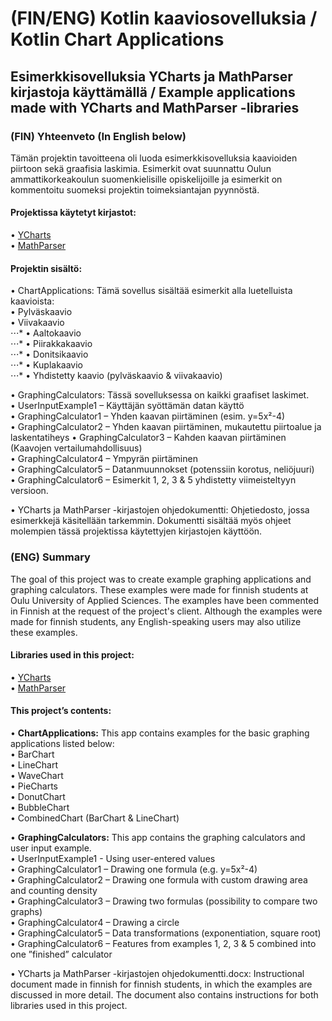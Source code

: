 # (FIN/ENG) Kotlin kaaviosovelluksia / Kotlin Chart Applications  

## Esimerkkisovelluksia YCharts ja MathParser kirjastoja käyttämällä / Example applications made with YCharts and MathParser -libraries  

### (FIN) Yhteenveto (In English below)  
Tämän projektin tavoitteena oli luoda esimerkkisovelluksia kaavioiden piirtoon sekä graafisia laskimia. Esimerkit ovat suunnattu Oulun ammattikorkeakoulun suomenkielisille opiskelijoille ja esimerkit on kommentoitu suomeksi projektin toimeksiantajan pyynnöstä.  

#### Projektissa käytetyt kirjastot:  
• [YCharts](https://github.com/codeandtheory/YCharts)  
• [MathParser](https://github.com/mariuszgromada/MathParser.org-mXparser)  

#### Projektin sisältö:  
• ChartApplications: Tämä sovellus sisältää esimerkit alla luetelluista kaavioista:  
  • Pylväskaavio  
  • Viivakaavio  
⋅⋅⋅* • Aaltokaavio  
⋅⋅⋅* • Piirakkakaavio  
⋅⋅⋅* • Donitsikaavio  
⋅⋅⋅* • Kuplakaavio  
⋅⋅⋅* • Yhdistetty kaavio (pylväskaavio & viivakaavio)  

• GraphingCalculators: Tässä sovelluksessa on kaikki graafiset laskimet.  
  • UserInputExample1 – Käyttäjän syöttämän datan käyttö  
  • GraphingCalculator1 – Yhden kaavan piirtäminen (esim. y=5x²-4)  
  • GraphingCalculator2 – Yhden kaavan piirtäminen, mukautettu piirtoalue ja laskentatiheys
  • GraphingCalculator3 – Kahden kaavan piirtäminen (Kaavojen vertailumahdollisuus)  
  • GraphingCalculator4 – Ympyrän piirtäminen  
  • GraphingCalculator5 – Datanmuunnokset (potenssiin korotus, neliöjuuri)  
  • GraphingCalculator6 – Esimerkit 1, 2, 3 & 5 yhdistetty viimeisteltyyn versioon.  

• YCharts ja MathParser -kirjastojen ohjedokumentti: Ohjetiedosto, jossa esimerkkejä käsitellään tarkemmin. Dokumentti sisältää myös ohjeet molempien tässä projektissa käytettyjen kirjastojen käyttöön.  

### (ENG) Summary  
The goal of this project was to create example graphing applications and graphing calculators. These examples were made for finnish students at Oulu University of Applied Sciences. The examples have been commented in Finnish at the request of the project's client. Although the examples were made for finnish students, any English-speaking users may also utilize these examples.   

#### Libraries used in this project:  
• [YCharts](https://github.com/codeandtheory/YCharts)  
• [MathParser](https://github.com/mariuszgromada/MathParser.org-mXparser)  

#### This project’s contents:  
• **ChartApplications:** This app contains examples for the basic graphing applications listed below:  
  • BarChart  
  • LineChart  
  • WaveChart  
  • PieCharts  
  • DonutChart  
  • BubbleChart  
  • CombinedChart (BarChart & LineChart)  

• **GraphingCalculators:** This app contains the graphing calculators and user input example.  
  • UserInputExample1 - Using user-entered values  
  • GraphingCalculator1 – Drawing one formula (e.g. y=5x²-4)  
  • GraphingCalculator2 – Drawing one formula with custom drawing area and counting density  
  • GraphingCalculator3 – Drawing two formulas (possibility to compare two graphs)  
  • GraphingCalculator4 – Drawing a circle  
  • GraphingCalculator5 – Data transformations (exponentiation, square root)  
  • GraphingCalculator6 – Features from examples 1, 2, 3 & 5 combined into one ”finished” calculator  

• YCharts ja MathParser -kirjastojen ohjedokumentti.docx: Instructional document made in finnish for finnish students, in which the examples are discussed in more detail. The document also contains instructions for both libraries used in this project.  

